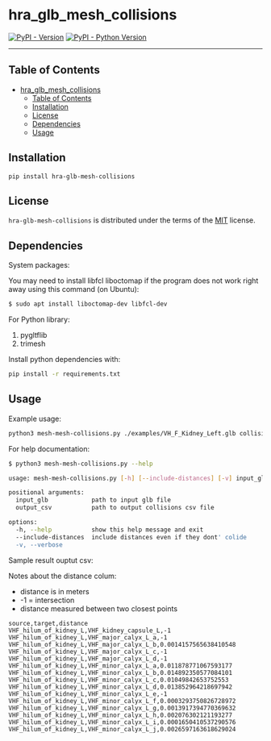 # hra_glb_mesh_collisions

[![PyPI - Version](https://img.shields.io/pypi/v/hra-glb-mesh-collisions.svg)](https://pypi.org/project/hra-glb-mesh-collisions)
[![PyPI - Python Version](https://img.shields.io/pypi/pyversions/hra-glb-mesh-collisions.svg)](https://pypi.org/project/hra-glb-mesh-collisions)

-----

## Table of Contents

- [hra\_glb\_mesh\_collisions](#hra_glb_mesh_collisions)
  - [Table of Contents](#table-of-contents)
  - [Installation](#installation)
  - [License](#license)
  - [Dependencies](#dependencies)
  - [Usage](#usage)

## Installation

```console
pip install hra-glb-mesh-collisions
```

## License

`hra-glb-mesh-collisions` is distributed under the terms of the [MIT](https://spdx.org/licenses/MIT.html) license.

## Dependencies

System packages:

You may need to install libfcl liboctomap if the program does not work right away using this command (on Ubuntu):

```bash
$ sudo apt install liboctomap-dev libfcl-dev
```

For Python library:

1. pygltflib
2. trimesh

Install python dependencies with:

```bash
pip install -r requirements.txt
```

## Usage

Example usage:

```bash
python3 mesh-mesh-collisions.py ./examples/VH_F_Kidney_Left.glb collision_result.csv
```

For help documentation:

```bash
$ python3 mesh-mesh-collisions.py --help

usage: mesh-mesh-collisions.py [-h] [--include-distances] [-v] input_glb output_csv

positional arguments:
  input_glb            path to input glb file
  output_csv           path to output collisions csv file

options:
  -h, --help           show this help message and exit
  --include-distances  include distances even if they dont' colide
  -v, --verbose
```

Sample result ouptut csv:

Notes about the distance colum:
- distance is in meters
- -1 = intersection
- distance measured between two closest points

```csv
source,target,distance
VHF_hilum_of_kidney_L,VHF_kidney_capsule_L,-1
VHF_hilum_of_kidney_L,VHF_major_calyx_L_a,-1
VHF_hilum_of_kidney_L,VHF_major_calyx_L_b,0.0014157565638410548
VHF_hilum_of_kidney_L,VHF_major_calyx_L_c,-1
VHF_hilum_of_kidney_L,VHF_major_calyx_L_d,-1
VHF_hilum_of_kidney_L,VHF_minor_calyx_L_a,0.011878771067593177
VHF_hilum_of_kidney_L,VHF_minor_calyx_L_b,0.014892350577084101
VHF_hilum_of_kidney_L,VHF_minor_calyx_L_c,0.01049842653752553
VHF_hilum_of_kidney_L,VHF_minor_calyx_L_d,0.013852964218697942
VHF_hilum_of_kidney_L,VHF_minor_calyx_L_e,-1
VHF_hilum_of_kidney_L,VHF_minor_calyx_L_f,0.0003293750826728972
VHF_hilum_of_kidney_L,VHF_minor_calyx_L_g,0.0013917394770369632
VHF_hilum_of_kidney_L,VHF_minor_calyx_L_h,0.002076302121193277
VHF_hilum_of_kidney_L,VHF_minor_calyx_L_i,0.0001650410537290576
VHF_hilum_of_kidney_L,VHF_minor_calyx_L_j,0.0026597163618629024
```
